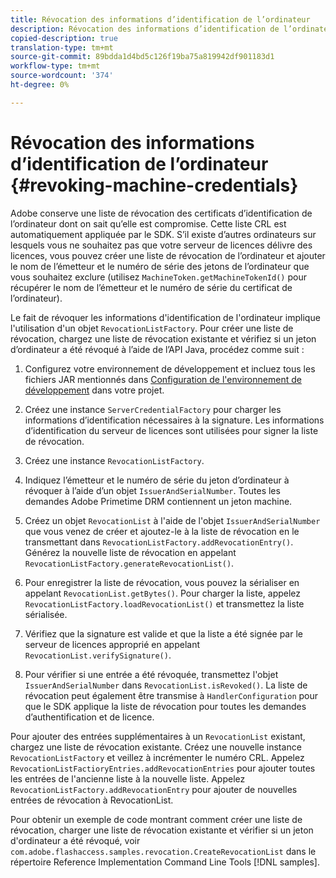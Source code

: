 ```yaml
---
title: Révocation des informations d’identification de l’ordinateur
description: Révocation des informations d’identification de l’ordinateur
copied-description: true
translation-type: tm+mt
source-git-commit: 89bdda1d4bd5c126f19ba75a819942df901183d1
workflow-type: tm+mt
source-wordcount: '374'
ht-degree: 0%

---
```



# Révocation des informations d’identification de l’ordinateur {#revoking-machine-credentials}

Adobe conserve une liste de révocation des certificats d’identification de l’ordinateur dont on sait qu’elle est compromise. Cette liste CRL est automatiquement appliquée par le SDK. S’il existe d’autres ordinateurs sur lesquels vous ne souhaitez pas que votre serveur de licences délivre des licences, vous pouvez créer une liste de révocation de l’ordinateur et ajouter le nom de l’émetteur et le numéro de série des jetons de l’ordinateur que vous souhaitez exclure (utilisez `MachineToken.getMachineTokenId()` pour récupérer le nom de l’émetteur et le numéro de série du certificat de l’ordinateur).

Le fait de révoquer les informations d&#39;identification de l&#39;ordinateur implique l&#39;utilisation d&#39;un objet `RevocationListFactory`. Pour créer une liste de révocation, chargez une liste de révocation existante et vérifiez si un jeton d’ordinateur a été révoqué à l’aide de l’API Java, procédez comme suit :

1. Configurez votre environnement de développement et incluez tous les fichiers JAR mentionnés dans [Configuration de l&#39;environnement de développement](../../protecting-content/setting-up-the-sdk/setup-dev-env.md) dans votre projet.
1. Créez une instance `ServerCredentialFactory` pour charger les informations d’identification nécessaires à la signature. Les informations d’identification du serveur de licences sont utilisées pour signer la liste de révocation.
1. Créez une instance `RevocationListFactory`.
1. Indiquez l’émetteur et le numéro de série du jeton d’ordinateur à révoquer à l’aide d’un objet `IssuerAndSerialNumber`. Toutes les demandes Adobe Primetime DRM contiennent un jeton machine.
1. Créez un objet `RevocationList` à l&#39;aide de l&#39;objet `IssuerAndSerialNumber` que vous venez de créer et ajoutez-le à la liste de révocation en le transmettant dans `RevocationListFactory.addRevocationEntry()`. Générez la nouvelle liste de révocation en appelant `RevocationListFactory.generateRevocationList()`.

1. Pour enregistrer la liste de révocation, vous pouvez la sérialiser en appelant `RevocationList.getBytes()`. Pour charger la liste, appelez `RevocationListFactory.loadRevocationList()` et transmettez la liste sérialisée.

1. Vérifiez que la signature est valide et que la liste a été signée par le serveur de licences approprié en appelant `RevocationList.verifySignature()`.
1. Pour vérifier si une entrée a été révoquée, transmettez l&#39;objet `IssuerAndSerialNumber` dans `RevocationList.isRevoked()`. La liste de révocation peut également être transmise à `HandlerConfiguration` pour que le SDK applique la liste de révocation pour toutes les demandes d’authentification et de licence.

Pour ajouter des entrées supplémentaires à un `RevocationList` existant, chargez une liste de révocation existante. Créez une nouvelle instance `RevocationListFactory` et veillez à incrémenter le numéro CRL. Appelez `RevocationListFactioryEntries.addRevocationEntries` pour ajouter toutes les entrées de l&#39;ancienne liste à la nouvelle liste. Appelez `RevocationListFactory.addRevocationEntry` pour ajouter de nouvelles entrées de révocation à RevocationList.

Pour obtenir un exemple de code montrant comment créer une liste de révocation, charger une liste de révocation existante et vérifier si un jeton d&#39;ordinateur a été révoqué, voir `com.adobe.flashaccess.samples.revocation.CreateRevocationList` dans le répertoire Reference Implementation Command Line Tools [!DNL samples].
